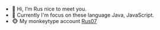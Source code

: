 - 👋 Hi, I’m Rus nice to meet you.
- 👀 Currently I'm focus on these language Java, JavaScript.
- 🐵 My monkeytype account [Rus07](https://monkeytype.com/profile/Rus07)

<!---
Rus1999/Rus1999 is a ✨ special ✨ repository because its `README.md` (this file) appears on your GitHub profile.
You can click the Preview link to take a look at your changes.
--->
